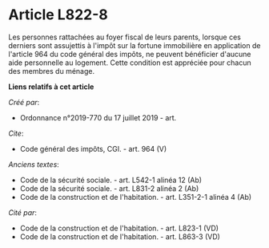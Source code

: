 # Article L822-8

Les personnes rattachées au foyer fiscal de leurs parents, lorsque ces derniers sont assujettis à l'impôt sur la fortune
immobilière en application de l'article 964 du code général des impôts, ne peuvent bénéficier d'aucune aide personnelle au
logement. Cette condition est appréciée pour chacun des membres du ménage.

**Liens relatifs à cet article**

_Créé par_:

  - Ordonnance n°2019-770 du 17 juillet 2019 - art.

_Cite_:

  - Code général des impôts, CGI. - art. 964 (V)

_Anciens textes_:

  - Code de la sécurité sociale. - art. L542-1 alinéa 12 (Ab)
  - Code de la sécurité sociale. - art. L831-2 alinéa 2 (Ab)
  - Code de la construction et de l'habitation. - art. L351-2-1 alinéa 4 (Ab)

_Cité par_:

  - Code de la construction et de l'habitation. - art. L823-1 (VD)
  - Code de la construction et de l'habitation. - art. L863-3 (VD)
